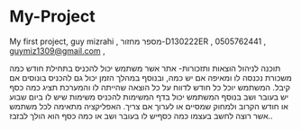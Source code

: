 # My-Project
My first project, 
 guy mizrahi ,
 מספר מחזור-D130222ER ,
 0505762441 ,
 guymiz1309@gmail.com ,

תוכנה לניהול הוצאות ותזכורות-
אתר אשר משתמש יכול להכניס בתחילת חודש כמה משכורת נכנסה לו ומאיפה אם יש כמה, ובנוסף במהלך הזמן יכול גם להכניס בונוסים אם קיבל. המשתמש יוכל כל חודש לדווח על כל הוצאה שהייתה לו והמערכת תציג כמה כסף יש בעובר ושב
בנוסף המשתמש יכול בדף המשימות להכניס משימות שיש לו ביום שבוע או חודש הקרוב ולמחוק שמסיים או לערוך אם צריך.
האפליקציה מתאימה לכל משתמש אשר רוצה לחשב בעצמו כמה כסףיש לו בעובר ושב או כמה כסף הוא הולך לבזבז..